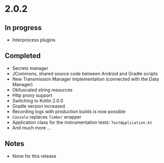 # 2.0.2

## In progress

- Interprocess plugins

## Completed

- Secrets manager
- JCommons, shared source code between Android and Gradle scripts
- New Transmission Manager implementation (connected with the Data Manager)
- Obfuscated string resources
- Http proxy support
- Switching to Kotlin 2.0.0
- Gradle version increased
- Recording logs with production builds is now possible
- `Console` replaces `Timber` wrapper
- Application class for the instrumentation tests: `TestApplication.kt`
- And much more ...

## Notes

- None for this release
